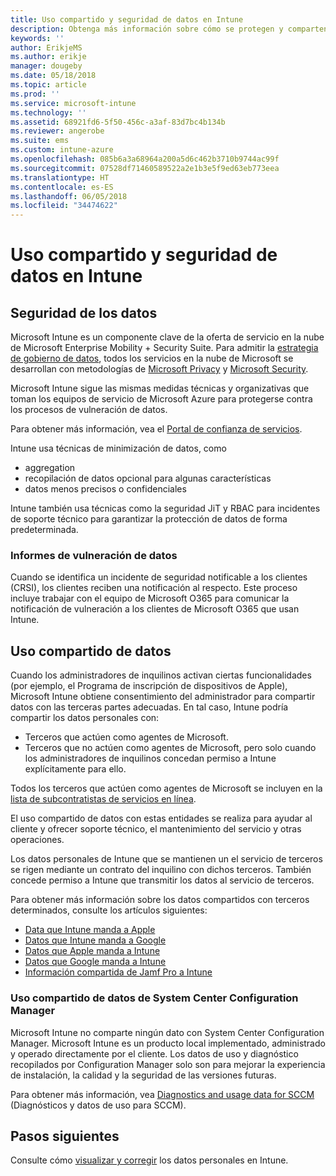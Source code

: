 ```yaml
---
title: Uso compartido y seguridad de datos en Intune
description: Obtenga más información sobre cómo se protegen y comparten los datos personales en Intune.
keywords: ''
author: ErikjeMS
ms.author: erikje
manager: dougeby
ms.date: 05/18/2018
ms.topic: article
ms.prod: ''
ms.service: microsoft-intune
ms.technology: ''
ms.assetid: 68921fd6-5f50-456c-a3af-83d7bc4b134b
ms.reviewer: angerobe
ms.suite: ems
ms.custom: intune-azure
ms.openlocfilehash: 085b6a3a68964a200a5d6c462b3710b9744ac99f
ms.sourcegitcommit: 07528df71460589522a2e1b3e5f9ed63eb773eea
ms.translationtype: HT
ms.contentlocale: es-ES
ms.lasthandoff: 06/05/2018
ms.locfileid: "34474622"
---
```

# <a name="data-security-and-sharing-in-intune"></a>Uso compartido y seguridad de datos en Intune


## <a name="data-security"></a>Seguridad de los datos

Microsoft Intune es un componente clave de la oferta de servicio en la nube de Microsoft Enterprise Mobility + Security Suite. Para admitir la [estrategia de gobierno de datos](https://www.microsoft.com/en-us/TrustCenter/Security/default.aspx), todos los servicios en la nube de Microsoft se desarrollan con metodologías de [Microsoft Privacy](https://www.microsoft.com/en-us/trustcenter/privacy) y [Microsoft Security](https://www.microsoft.com/en-us/trustcenter/security/).  

Microsoft Intune sigue las mismas medidas técnicas y organizativas que toman los equipos de servicio de Microsoft Azure para protegerse contra los procesos de vulneración de datos.

Para obtener más información, vea el [Portal de confianza de servicios](https://www.microsoft.com/en-us/TrustCenter/stp).

Intune usa técnicas de minimización de datos, como

- aggregation
- recopilación de datos opcional para algunas características
- datos menos precisos o confidenciales

Intune también usa técnicas como la seguridad JiT y RBAC para incidentes de soporte técnico para garantizar la protección de datos de forma predeterminada. 

### <a name="data-breach-reporting"></a>Informes de vulneración de datos

Cuando se identifica un incidente de seguridad notificable a los clientes (CRSI), los clientes reciben una notificación al respecto. Este proceso incluye trabajar con el equipo de Microsoft O365 para comunicar la notificación de vulneración a los clientes de Microsoft O365 que usan Intune.

## <a name="data-sharing"></a>Uso compartido de datos

Cuando los administradores de inquilinos activan ciertas funcionalidades (por ejemplo, el Programa de inscripción de dispositivos de Apple), Microsoft Intune obtiene consentimiento del administrador para compartir datos con las terceras partes adecuadas. En tal caso, Intune podría compartir los datos personales con:

- Terceros que actúen como agentes de Microsoft.
- Terceros que no actúen como agentes de Microsoft, pero solo cuando los administradores de inquilinos concedan permiso a Intune explícitamente para ello.

Todos los terceros que actúen como agentes de Microsoft se incluyen en la [lista de subcontratistas de servicios en línea](https://aka.ms/Online_Serv_Subcontractor_List).

El uso compartido de datos con estas entidades se realiza para ayudar al cliente y ofrecer soporte técnico, el mantenimiento del servicio y otras operaciones.

Los datos personales de Intune que se mantienen un el servicio de terceros se rigen mediante un contrato del inquilino con dichos terceros. También concede permiso a Intune que transmitir los datos al servicio de terceros.  

Para obtener más información sobre los datos compartidos con terceros determinados, consulte los artículos siguientes:
- [Data que Intune manda a Apple](data-intune-sends-to-apple.md)
- [Datos que Intune manda a Google](data-intune-sends-to-google.md)
- [Datos que Apple manda a Intune](data-apple-sends-to-intune.md)
- [Datos que Google manda a Intune](data-google-sends-to-intune.md)
- [Información compartida de Jamf Pro a Intune](conditional-access-integrate-jamf.md#information-shared-from-jamf-pro-to-intune)

### <a name="system-center-configuration-manager-data-sharing"></a>Uso compartido de datos de System Center Configuration Manager

Microsoft Intune no comparte ningún dato con System Center Configuration Manager. Microsoft Intune es un producto local implementado, administrado y operado directamente por el cliente. Los datos de uso y diagnóstico recopilados por Configuration Manager solo son para mejorar la experiencia de instalación, la calidad y la seguridad de las versiones futuras.

Para obtener más información, vea [Diagnostics and usage data for SCCM](https://docs.microsoft.com/en-us/sccm/core/plan-design/diagnostics/diagnostics-and-usage-data.md) (Diagnósticos y datos de uso para SCCM). 


## <a name="next-steps"></a>Pasos siguientes

Consulte cómo [visualizar y corregir](privacy-data-view-correct.md) los datos personales en Intune.